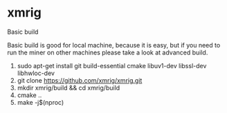 # xmrig

Basic build

Basic build is good for local machine, because it is easy, but if you need to run the miner on other machines please take a look at advanced build.

1. sudo apt-get install git build-essential cmake libuv1-dev libssl-dev libhwloc-dev
2. git clone https://github.com/xmrig/xmrig.git
3. mkdir xmrig/build && cd xmrig/build
4. cmake ..
5. make -j$(nproc)
